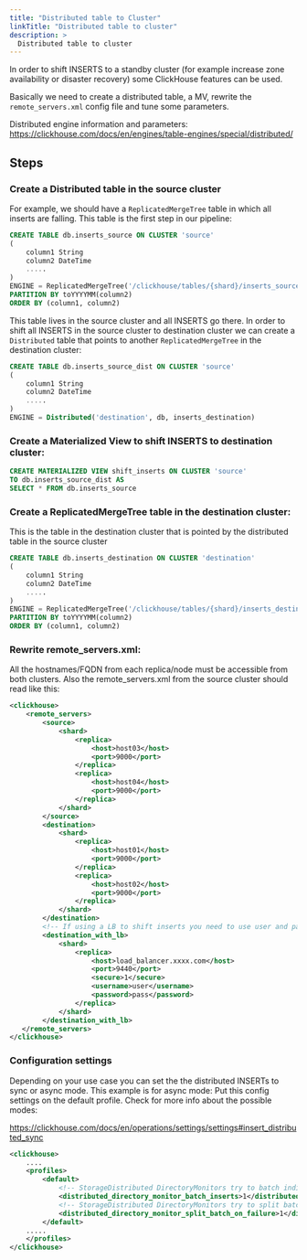 ```yaml
---
title: "Distributed table to Cluster"
linkTitle: "Distributed table to cluster"
description: >
  Distributed table to cluster
---
```


In order to shift INSERTS to a standby cluster (for example increase zone availability or disaster recovery) some ClickHouse features can be used.

Basically we need to create a distributed table, a MV, rewrite the `remote_servers.xml` config file and tune some parameters.

Distributed engine information and parameters:
https://clickhouse.com/docs/en/engines/table-engines/special/distributed/

## Steps

### Create a Distributed table in the source cluster

For example, we should have a `ReplicatedMergeTree` table in which all inserts are falling. This table is the first step in our pipeline:

```sql
CREATE TABLE db.inserts_source ON CLUSTER 'source'
(
    column1 String
    column2 DateTime
    .....
)
ENGINE = ReplicatedMergeTree('/clickhouse/tables/{shard}/inserts_source', '{replica}')
PARTITION BY toYYYYMM(column2)
ORDER BY (column1, column2)
```

This table lives in the source cluster and all INSERTS go there. In order to shift all INSERTS in the source cluster to destination cluster we can create a `Distributed` table that points to another `ReplicatedMergeTree` in the destination cluster:

```sql
CREATE TABLE db.inserts_source_dist ON CLUSTER 'source'
(
    column1 String
    column2 DateTime
    .....
)
ENGINE = Distributed('destination', db, inserts_destination)
```

### Create a Materialized View to shift INSERTS to destination cluster:

```sql
CREATE MATERIALIZED VIEW shift_inserts ON CLUSTER 'source'
TO db.inserts_source_dist AS
SELECT * FROM db.inserts_source
```

### Create a ReplicatedMergeTree table in the destination cluster:

This is the table in the destination cluster that is pointed by the distributed table in the source cluster

```sql
CREATE TABLE db.inserts_destination ON CLUSTER 'destination'
(
    column1 String
    column2 DateTime
    .....
)
ENGINE = ReplicatedMergeTree('/clickhouse/tables/{shard}/inserts_destination', '{replica}')
PARTITION BY toYYYYMM(column2)
ORDER BY (column1, column2)
```

### Rewrite remote_servers.xml:

All the hostnames/FQDN from each replica/node must be accessible from both clusters. Also the remote_servers.xml from the source cluster should read like this:

```xml
<clickhouse>
    <remote_servers>
        <source>   
            <shard>
                <replica>
                    <host>host03</host>
                    <port>9000</port>
                </replica>
                <replica>
                    <host>host04</host>
                    <port>9000</port>
                </replica>
            </shard>
        </source>
        <destination>   
            <shard>
                <replica>
                    <host>host01</host>
                    <port>9000</port>
                </replica>
                <replica>
                    <host>host02</host>
                    <port>9000</port>
                </replica>
            </shard>
        </destination>
        <!-- If using a LB to shift inserts you need to use user and password and create MT destination table in an all-replicated cluster config -->
        <destination_with_lb>   
            <shard>
                <replica>
                    <host>load_balancer.xxxx.com</host>
                    <port>9440</port>
                    <secure>1</secure>
                    <username>user</username>
                    <password>pass</password>
                </replica>
            </shard>
        </destination_with_lb>
   </remote_servers>
</clickhouse>
```

### Configuration settings

Depending on your use case you can set the the distributed INSERTs to sync or async mode. This example is for async mode:
Put this config settings on the default profile. Check for more info about the possible modes:

https://clickhouse.com/docs/en/operations/settings/settings#insert_distributed_sync

```xml
<clickhouse>
    ....
    <profiles>
        <default>
            <!-- StorageDistributed DirectoryMonitors try to batch individual inserts into bigger ones to increase performance -->
            <distributed_directory_monitor_batch_inserts>1</distributed_directory_monitor_batch_inserts>
            <!-- StorageDistributed DirectoryMonitors try to split batch into smaller in case of failures -->
            <distributed_directory_monitor_split_batch_on_failure>1</distributed_directory_monitor_split_batch_on_failure>
        </default>
    .....
    </profiles>
</clickhouse>
```
